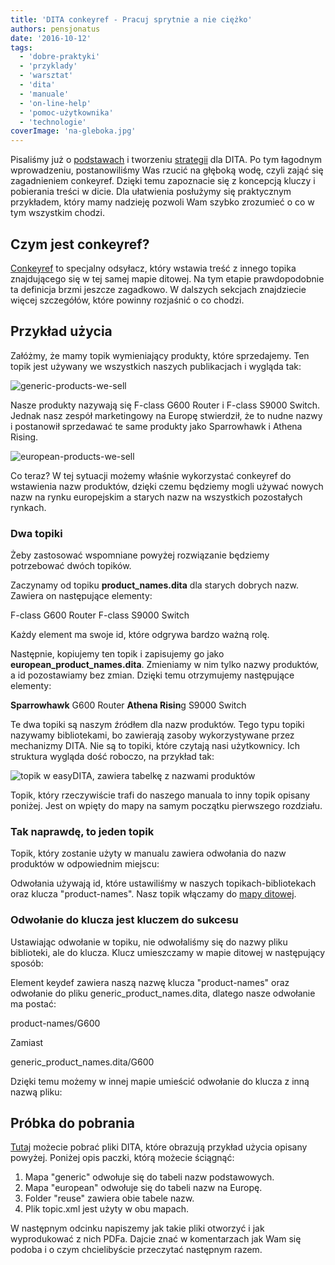 ```yaml
---
title: 'DITA conkeyref - Pracuj sprytnie a nie ciężko'
authors: pensjonatus
date: '2016-10-12'
tags:
  - 'dobre-praktyki'
  - 'przyklady'
  - 'warsztat'
  - 'dita'
  - 'manuale'
  - 'on-line-help'
  - 'pomoc-użytkownika'
  - 'technologie'
coverImage: 'na-gleboka.jpg'
---
```


Pisaliśmy już o [podstawach](http://techwriter.pl/wszystko-o-dita-podstawy/) i
tworzeniu [strategii](http://techwriter.pl/wszystko-o-dita-strategia/) dla DITA.
Po tym łagodnym wprowadzeniu, postanowiliśmy Was rzucić na głęboką wodę, czyli
zająć się zagadnieniem conkeyref. Dzięki temu zapoznacie się z koncepcją kluczy
i pobierania treści w dicie. Dla ułatwienia posłużymy się praktycznym
przykładem, który mamy nadzieję pozwoli Wam szybko zrozumieć o co w tym
wszystkim chodzi.

<!--truncate-->

## Czym jest conkeyref?

[Conkeyref](https://docs.oasis-open.org/dita/v1.2/os/spec/common/theconkeyrefattribute.html)
to specjalny odsyłacz, który wstawia treść z innego topika znajdującego się w
tej samej mapie ditowej. Na tym etapie prawdopodobnie ta definicja brzmi jeszcze
zagadkowo. W dalszych sekcjach znajdziecie więcej szczegółów, które powinny
rozjaśnić o co chodzi.

## Przykład użycia

Załóżmy, że mamy topik wymieniający produkty, które sprzedajemy. Ten topik jest
używany we wszystkich naszych publikacjach i wygląda tak:

![generic-products-we-sell](images/generic-products-we-sell.png)

Nasze produkty nazywają się F-class G600 Router i F-class S9000 Switch. Jednak
nasz zespół marketingowy na Europę stwierdził, że to nudne nazwy i postanowił
sprzedawać te same produkty jako Sparrowhawk i Athena Rising.

![european-products-we-sell](images/european-products-we-sell.png)

Co teraz? W tej sytuacji możemy właśnie wykorzystać conkeyref do wstawienia nazw
produktów, dzięki czemu będziemy mogli używać nowych nazw na rynku europejskim a
starych nazw na wszystkich pozostałych rynkach.

### Dwa topiki

Żeby zastosować wspomniane powyżej rozwiązanie będziemy potrzebować dwóch
topików.

Zaczynamy od topiku **product_names.dita** dla starych dobrych nazw. Zawiera on
następujące elementy:

<ph id="**G600**">F-class G600 Router</ph> <ph id="**S9000**">F-class S9000
Switch</ph>

Każdy element ma swoje id, które odgrywa bardzo ważną rolę.

Następnie, kopiujemy ten topik i zapisujemy go jako
**european_product_names.dita**. Zmieniamy w nim tylko nazwy produktów, a id
pozostawiamy bez zmian. Dzięki temu otrzymujemy następujące elementy:

<ph id="G600">**Sparrowhawk** G600 Router</ph> <ph id="S9000">**Athena Risin**g
S9000 Switch</ph>

Te dwa topiki są naszym źródłem dla nazw produktów. Tego typu topiki nazywamy
bibliotekami, bo zawierają zasoby wykorzystywane przez mechanizmy DITA. Nie są
to topiki, które czytają nasi użytkownicy. Ich struktura wygląda dość roboczo,
na przykład tak:

![topik w easyDITA, zawiera tabelkę z nazwami produktów](images/topic.png)

Topik, który rzeczywiście trafi do naszego manuala to inny topik opisany
poniżej. Jest on wpięty do mapy na samym początku pierwszego rozdziału.

### Tak naprawdę, to jeden topik

Topik, który zostanie użyty w manualu zawiera odwołania do nazw produktów w
odpowiednim miejscu:

<ph conkeyref="product-names/**G600**"></ph>
<ph conkeyref="product-names/**S9000**"></ph>

Odwołania używają id, które ustawiliśmy w naszych topikach-bibliotekach oraz
klucza "product-names". Nasz topik włączamy do
[mapy ditowej](http://techwriter.pl/wszystko-o-dita-podstawy/).

### Odwołanie do klucza jest kluczem do sukcesu

Ustawiając odwołanie w topiku, nie odwołaliśmy się do nazwy pliku biblioteki,
ale do klucza. Klucz umieszczamy w mapie ditowej w następujący sposób:

<keydef keys="**product-names**" href="reuse/generic\_product\_names.dita" />

Element keydef zawiera naszą nazwę klucza "product-names" oraz odwołanie do
pliku generic_product_names.dita, dlatego nasze odwołanie ma postać:

product-names/G600

Zamiast

generic_product_names.dita/G600

Dzięki temu możemy w innej mapie umieścić odwołanie do klucza z inną nazwą
pliku:

<keydef keys="product-names" href="reuse/**european\_product\_names.dita**" />

## Próbka do pobrania

[Tutaj](http://techwriter.pl/wp-content/uploads/2016/09/product_catalogditamap-bundle.zip)
możecie pobrać pliki DITA, które obrazują przykład użycia opisany powyżej.
Poniżej opis paczki, którą możecie ściągnąć:

1. Mapa "generic" odwołuje się do tabeli nazw podstawowych.
2. Mapa "european" odwołuje się do tabeli nazw na Europę.
3. Folder "reuse" zawiera obie tabele nazw.
4. Plik topic.xml jest użyty w obu mapach.

W następnym odcinku napiszemy jak takie pliki otworzyć i jak wyprodukować z nich
PDFa. Dajcie znać w komentarzach jak Wam się podoba i o czym chcielibyście
przeczytać następnym razem.
